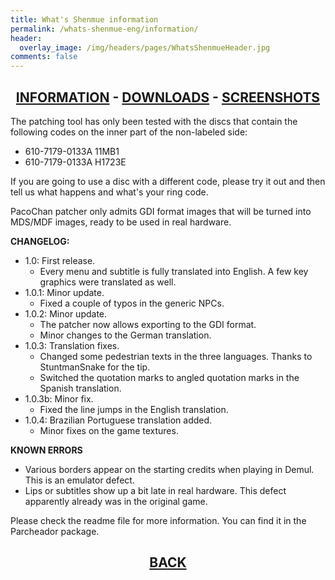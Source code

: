 ```yaml
---
title: What's Shenmue information
permalink: /whats-shenmue-eng/information/
header:
  overlay_image: /img/headers/pages/WhatsShenmueHeader.jpg
comments: false
---
```

<h2 style="text-align: center;"><strong><a href="/whats-shenmue-eng/information/">INFORMATION</a> - <a href="/whats-shenmue-eng/download/">DOWNLOADS</a> - <a href="/whats-shenmue-eng/screenshots/">SCREENSHOTS</a></strong></h2>

The patching tool has only been tested with the discs that contain the following codes 
on the inner part of the non-labeled side:  
- 610-7179-0133A 11MB1  
- 610-7179-0133A H1723E

If you are going to use a disc with a different code, please try it out and then tell 
us what happens and what's your ring code.

PacoChan patcher only admits GDI format images that will be turned into MDS/MDF images, 
ready to be used in real hardware.

**CHANGELOG:**

- 1.0: First release.
  - Every menu and subtitle is fully translated into English. A few key graphics were translated as well.
- 1.0.1: Minor update.
  - Fixed a couple of typos in the generic NPCs.
- 1.0.2: Minor update.
  - The patcher now allows exporting to the GDI format.
  - Minor changes to the German translation.
- 1.0.3: Translation fixes.
  - Changed some pedestrian texts in the three languages. Thanks to StuntmanSnake for the tip.
  - Switched the quotation marks to angled quotation marks in the Spanish translation.
- 1.0.3b: Minor fix.
  - Fixed the line jumps in the English translation.
- 1.0.4: Brazilian Portuguese translation added.
  - Minor fixes on the game textures.

**KNOWN ERRORS**  
 - Various borders appear on the starting credits when playing in Demul. 
 This is an emulator defect.  
- Lips or subtitles show up a bit late in real hardware. This defect apparently 
already was in the original game.

Please check the readme file for more information. You can find it in the 
Parcheador package.

<h2 style="text-align: center;"><strong><a href="/whats-shenmue-eng/">BACK</a></strong></h2>


